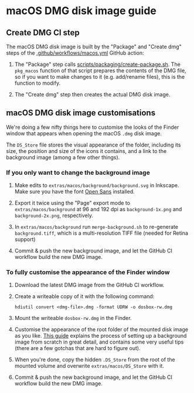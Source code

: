 # macOS DMG disk image guide

## Create DMG CI step

The macOS DMG disk image is built by the "Package" and "Create dmg" steps of
the [.github/workflows/macos.yml](/.github/workflows/macos.yml) GitHub action:

1. The "Package" step calls [scripts/packaging/create-package.sh](/scripts/packaging/create-package.sh).
   The `pkg_macos` function of that script prepares the contents of the DMG
   file, so if you want to make changes to it (e.g. add/rename files), this is
   the function to modify.

2. The "Create dmg" step then creates the actual DMG disk image.


## macOS DMG disk image customisations

We're doing a few nifty things here to customise the looks of the Finder
window that appears when opening the macOS `.dmg` disk image.

The `DS_Store` file stores the visual appearance of the folder, including its
size, the position and size of the icons it contains, and a link to the
background image (among a few other things).


### If you only want to change the background image

1. Make edits to `extras/macos/background/background.svg` in Inkscape. Make
   sure you have the font [Open Sans][open-sans] installed.

   [open-sans]: https://fonts.google.com/specimen/Open+Sans

2. Export it twice using the "Page" export mode to `extras/macos/background`
   at 96 and 192 dpi as `background-1x.png` and `background-2x.png`,
   respectively.

3. In `extras/macos/background` run `merge-background.sh` to re-generate
   `background.tiff`, which is a multi-resolution TIFF file (needed for Retina
   support)

4. Commit & push the new background image, and let the GitHub CI workflow
   build the new DMG image.


### To fully customise the appearance of the Finder window

1. Download the latest DMG image from the GitHub CI workflow.

2. Create a writeable copy of it with the following command:

    ```
    hdiutil convert <dmg-file>.dmg -format UDRW -o dosbox-rw.dmg
    ```

3. Mount the writeable `dosbox-rw.dmg` in the Finder.

4. Customise the appearance of the root folder of the mounted disk image as
   you like. [This guide][dmg-guide] explains the process of setting up a
   background image from scratch in great detail, and contains some very
   useful tips (there are a few gotchas that are hard to figure out).

   [dmg-guide]: https://www.ej-technologies.com/resources/install4j/help/doc/concepts/dmgStyling.html

5. When you're done, copy the hidden `.DS_Store` from the root of the mounted
   volume and overwrite `extras/macos/DS_Store` with it.

6. Commit & push the new background image, and let the GitHub CI workflow
   build the new DMG image.

